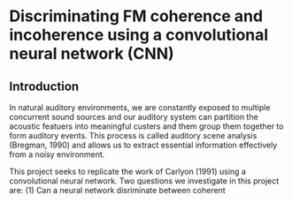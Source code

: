 # Discriminating FM coherence and incoherence using a convolutional neural network (CNN)

## Introduction

In natural auditory environments, we are constantly exposed to multiple concurrent sound sources and our auditory system can partition the acoustic featuers into meaningful custers and them group them together to form auditory events. This process is called auditory scene analysis (Bregman, 1990) and allows us to extract essential information effectively from a noisy environment. 

This project seeks to replicate the work of Carlyon (1991) using a convolutional neural network. Two questions we investigate in this project are: (1) Can a neural network disriminate between coherent 
